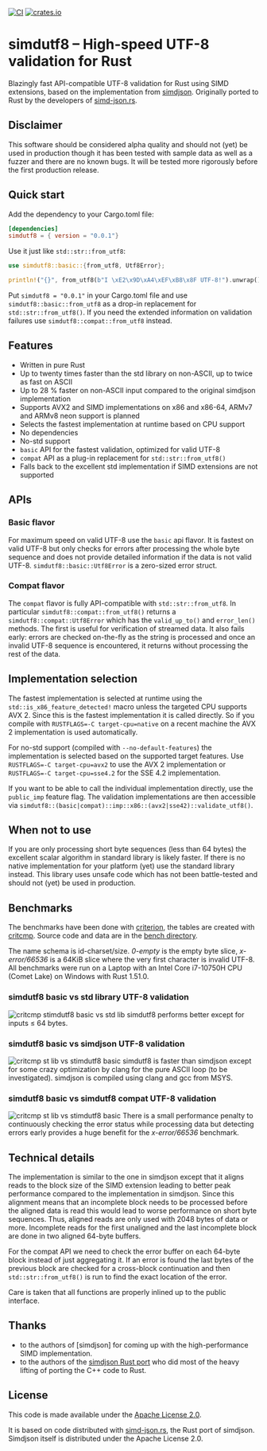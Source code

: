 [![CI](https://github.com/rusticstuff/simdutf8/actions/workflows/ci.yml/badge.svg)](https://github.com/rusticstuff/simdutf8/actions/workflows/ci.yml)
[![crates.io](https://img.shields.io/crates/v/simdutf8.svg)](https://crates.io/crates/simdutf8)
 
# simdutf8 – High-speed UTF-8 validation for Rust

Blazingly fast API-compatible UTF-8 validation for Rust using SIMD extensions, based on the implementation from
[simdjson](https://github.com/simdjson/simdjson). Originally ported to Rust by the developers of [simd-json.rs](https://simd-json.rs).

## Disclaimer
This software should be considered alpha quality and should not (yet) be used in production though it has been tested
with sample data as well as a fuzzer and there are no known bugs. It will be tested more rigorously before the first
production release.

## Quick start
Add the dependency to your Cargo.toml file:
```toml
[dependencies]
simdutf8 = { version = "0.0.1"}
```

Use it just like `std::str::from_utf8`:
```rust
use simdutf8::basic::{from_utf8, Utf8Error};

println!("{}", from_utf8(b"I \xE2\x9D\xA4\xEF\xB8\x8F UTF-8!").unwrap());
```

Put `simdutf8 = "0.0.1"` in your Cargo.toml file and use `simdutf8::basic::from_utf8` as a drop-in replacement for
`std::str::from_utf8()`. If you need the extended information on validation failures use `simdutf8::compat::from_utf8`
instead.

## Features
* Written in pure Rust
* Up to twenty times faster than the std library on non-ASCII, up to twice as fast on ASCII
* Up to 28 % faster on non-ASCII input compared to the original simdjson implementation
* Supports AVX2 and SIMD implementations on x86 and x86-64, ARMv7 and ARMv8 neon support is planned
* Selects the fastest implementation at runtime based on CPU support
* No dependencies
* No-std support
* `basic` API for the fastest validation, optimized for valid UTF-8
* `compat` API as a plug-in replacement for `std::str::from_utf8()`
* Falls back to the excellent std implementation if SIMD extensions are not supported

## APIs

### Basic flavor
For maximum speed on valid UTF-8 use the `basic` api flavor. It is fastest on valid UTF-8 but only checks
for errors after processing the whole byte sequence and does not provide detailed information if the data
is not valid UTF-8. `simdutf8::basic::Utf8Error` is a zero-sized error struct.

### Compat flavor
The `compat` flavor is fully API-compatible with `std::str::from_utf8`. In particular `simdutf8::compat::from_utf8()`
returns a `simdutf8::compat::Utf8Error` which has the `valid_up_to()` and `error_len()` methods. The first is useful
for verification of streamed data. It also fails early: errors are checked on-the-fly as the string is processed and once
an invalid UTF-8 sequence is encountered, it returns without processing the rest of the data.

## Implementation selection
The fastest implementation is selected at runtime using the `std::is_x86_feature_detected!` macro unless the targeted
CPU supports AVX 2. Since this is the fastest implementation it is called directly. So if you compile with
`RUSTFLAGS=-C target-cpu=native` on a recent machine the AVX 2 implementation is used automatically.

For no-std support (compiled with `--no-default-features`) the implementation is selected based on the supported
target features. Use `RUSTFLAGS=-C target-cpu=avx2` to use the AVX 2 implementation or `RUSTFLAGS=-C target-cpu=sse4.2`
for the SSE 4.2 implementation.

If you want to be able to call the individual implementation directly, use the `public_imp` feature flag. The validation
implementations are then accessible via `simdutf8::(basic|compat)::imp::x86::(avx2|sse42)::validate_utf8()`.

## When not to use
If you are only processing short byte sequences (less than 64 bytes) the excellent scalar algorithm in standard
library is likely faster. If there is no native implementation for your platform (yet) use the standard library
instead. This library uses unsafe code which has not been battle-tested and should not (yet) be used in production.

## Benchmarks

The benchmarks have been done with [criterion](https://bheisler.github.io/criterion.rs/book/index.html), the tables
are created with [critcmp](https://github.com/BurntSushi/critcmp). Source code and data are in the 
[bench directory](https://github.com/rusticstuff/simdutf8/tree/main/bench).

The name schema is id-charset/size. _0-empty_ is the empty byte slice, _x-error/66536_ is a 64KiB slice where the very 
first character is invalid UTF-8. All benchmarks were run on a Laptop with an Intel Core i7-10750H CPU (Comet Lake) on
Windows with Rust 1.51.0.

### simdutf8 basic vs std library UTF-8 validation
![critcmp stimdutf8 basic vs std lib](https://raw.githubusercontent.com/rusticstuff/simdutf8/main/img/basic-vs-std.png)
simdutf8 performs better except for inputs ≤ 64 bytes.

### simdutf8 basic vs simdjson UTF-8 validation
![critcmp st lib vs stimdutf8 basic](https://raw.githubusercontent.com/rusticstuff/simdutf8/main/img/basic-vs-simdjson.png)
simdutf8 is faster than simdjson except for some crazy optimization by clang for the pure ASCII
loop (to be investigated). simdjson is compiled using clang and gcc from MSYS.

### simdutf8 basic vs simdutf8 compat UTF-8 validation
![critcmp st lib vs stimdutf8 basic](https://raw.githubusercontent.com/rusticstuff/simdutf8/main/img/basic-vs-compat.png)
There is a small performance penalty to continuously checking the error status while processing data but detecting
errors early provides a huge benefit for the _x-error/66536_ benchmark.

## Technical details
The implementation is similar to the one in simdjson except that it aligns reads to the block size of the
SIMD extension leading to better peak performance compared to the implementation in simdjson. Since this alignment
means that an incomplete block needs to be processed before the aligned data is read this would lead to worse
performance on short byte sequences. Thus, aligned reads are only used with 2048 bytes of data or more. Incomplete
reads for the first unaligned and the last incomplete block are done in two aligned 64-byte buffers.

For the compat API we need to check the error buffer on each 64-byte block instead of just aggregating it. If an
error is found the last bytes of the previous block are checked for a cross-block continuation and then
`std::str::from_utf8()` is run to find the exact location of the error.

Care is taken that all functions are properly inlined up to the public interface.

## Thanks
* to the authors of [simdjson] for coming up with the high-performance SIMD implementation.
* to the authors of the [simdjson Rust port]() who did most of the heavy lifting of porting the C++ code to Rust.


## License
This code is made available under the [Apache License 2.0](https://www.apache.org/licenses/LICENSE-2.0.html).

It is based on code distributed with [simd-json.rs](https://simd-json.rs), the Rust port of simdjson. Simdjson itself is distributed under
the Apache License 2.0.

